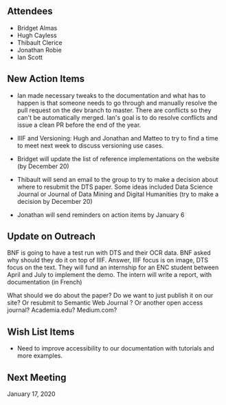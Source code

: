## Attendees
* Bridget Almas
* Hugh Cayless
* Thibault Clerice
* Jonathan Robie
* Ian Scott

## New Action Items

* Ian made necessary tweaks to the documentation and what has to happen is that someone needs to go through and manually resolve
the pull request on the dev branch to master.  There are conflicts so they can't be automatically merged. Ian's goal is to do 
resolve conflicts and issue a clean PR before the end of the year.

* IIIF and Versioning: Hugh and Jonathan and Matteo to try to find a time to meet next week to discuss versioning use cases.

* Bridget will update the list of reference implementations on the website (by December 20)

* Thibault will send an email to the group to try to make a decision about where to resubmit the DTS paper. Some ideas included 
Data Science Journal or Journal of Data Mining and Digital Humanities (try to make a decision by December 20)

* Jonathan will send reminders on action items by January 6

## Update on Outreach

BNF is going to have a test run with DTS and their OCR data. BNF asked why should they do it on top of IIIF. Answer, IIIF 
focus is on image, DTS focus on the text. They will fund an internship for an ENC student between April and July to 
implement the demo. The intern will write a report, with documentation (in French)

What should we do about the paper? Do we want to just publish it on our site? Or resubmit to Semantic Web Journal ? Or another
open access journal? Academia.edu? Medium.com?

## Wish List Items

* Need to improve accessibility to our documentation with tutorials and more examples. 

## Next Meeting

January 17, 2020
